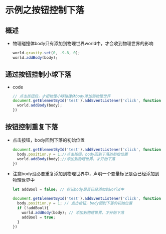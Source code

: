 # 示例之按钮控制下落

## 概述

+ 物理碰撞体body只有添加到物理世界world中，才会收到物理世界的影响

  ```js
  world.gravity.set(0, -9.8, 0);
  world.addBody(body);
  ```

## 通过按钮控制小球下落

+ code

  ```js
  // 点击按钮后，才把物理小球碰撞体body添加到物理世界
  document.getElementById('test').addEventListener('click', function () {
    world.addBody(body);
  })
  ```

## 按钮控制重复下落

+ 点击按钮，body回到下落的初始位置

  ```js
  document.getElementById('test').addEventListener('click', function () {
    body.position.y = 1;//点击按钮，body回到下落的初始位置
    world.addBody(body);//添加到物理世界，才开始下落
  })
  ```

+ 注意body没必要重复添加到物理世界中，声明一个变量标记是否已经添加到物理世界中

  ```js
  let addBool = false; // 标记body是否已经添加到world中

  document.getElementById('test').addEventListener('click', function () {
    body.position.y = 1; // 点击按钮，body回到下落的初始位置
    if (!addBool){
      world.addBody(body); // 添加到物理世界，才开始下落
      addBool = true;
    }
  })
  ```
